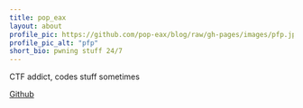 ```yaml
---
title: pop_eax
layout: about
profile_pic: https://github.com/pop-eax/blog/raw/gh-pages/images/pfp.jpg"
profile_pic_alt: "pfp"
short_bio: pwning stuff 24/7
---
```


CTF addict, codes stuff sometimes 

<!-- [Twitter](https://twitter.com/pop_eax) -->
[Github](http://github.com/pop-eax)